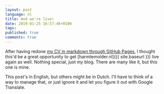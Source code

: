 ```yaml
---
layout: post
language: nl
title: And we're live!
date: 2019-01-25 16:57:46+0100
tags:
published: true
comments: true
---
```

After having redone [my CV in markdown through GitHub Pages](https://harmtemolder.github.io/cv/), I thought this'd be a great opportunity to get [harmtemolder.nl]({{ site.baseurl }}) live again as well. Nothing special, just my blog. There are many like it, but this one is mine.

This post's in English, but others might be in Dutch. I'll have to think of a way to manage that, or just ignore it and let you figure it out with Google Translate.
